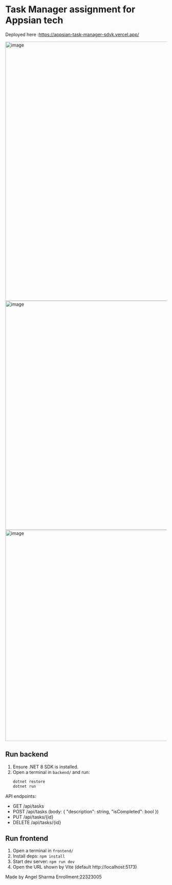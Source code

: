 # Task Manager assignment for Appsian tech 

Deployed here :https://appsian-task-manager-sdvk.vercel.app/

<img width="1076" height="810" alt="image" src="https://github.com/user-attachments/assets/d3b002da-8ccb-454d-b846-64d4ee85b098" />
<img width="1021" height="716" alt="image" src="https://github.com/user-attachments/assets/15e6eb76-309d-48fd-9c57-b695ceb2ff8f" />
<img width="987" height="660" alt="image" src="https://github.com/user-attachments/assets/a1355477-225e-4fb0-9391-c30b49e2aa52" />




## Run backend
1. Ensure .NET 8 SDK is installed.
2. Open a terminal in `backend/` and run:
   ```bash
   dotnet restore
   dotnet run
   ```
API endpoints:
- GET /api/tasks
- POST /api/tasks  (body: { "description": string, "isCompleted": bool })
- PUT /api/tasks/{id}
- DELETE /api/tasks/{id}

## Run frontend
1. Open a terminal in `frontend/`
2. Install deps: `npm install`
3. Start dev server: `npm run dev`
4. Open the URL shown by Vite (default http://localhost:5173)

Made by Angel Sharma
Enrollment:22323005
